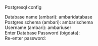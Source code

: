

Postgresql config

Database name (ambari): ambaridatabase                                                                                                                                                                            
Postgres schema (ambari): ambarischema                                                                                                                                                                            
Username (ambari): ambariuser                                                                                                                                                                                     
Enter Database Password (bigdata):                                                                                                                                                                                
Re-enter password:                    